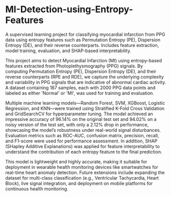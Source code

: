 # MI-Detection-using-Entropy-Features
A supervised learning project for classifying myocardial infarction from PPG data using entropy features such as Permutation Entropy (PE), Dispersion Entropy (DE), and their reverse counterparts. Includes feature extraction, model training, evaluation, and SHAP-based interpretability.

This project aims to detect Myocardial Infarction (MI) using entropy-based features extracted from Photoplethysmography (PPG) signals. By computing Permutation Entropy (PE), Dispersion Entropy (DE), and their reverse counterparts (RPE and RDE), we capture the underlying complexity and variability in PPG signals that are indicative of abnormal cardiac activity. A dataset containing 187 samples, each with 2000 PPG data points and labeled as either 'Normal' or 'MI', was used for training and evaluation.

Multiple machine learning models—Random Forest, SVM, XGBoost, Logistic Regression, and KNN—were trained using Stratified K-Fold Cross Validation and GridSearchCV for hyperparameter tuning. The model achieved an impressive accuracy of 96.14% on the original test set and 94.02% on a noisy version of the test set, with only a 2.12% drop in performance, showcasing the model’s robustness under real-world signal disturbances. Evaluation metrics such as ROC-AUC, confusion matrix, precision, recall, and F1-score were used for performance assessment. In addition, SHAP (SHapley Additive Explanations) was applied for feature interpretability to understand the contribution of each entropy feature to the final prediction.

This model is lightweight and highly accurate, making it suitable for deployment in wearable health monitoring devices like smartwatches for real-time heart anomaly detection. Future extensions include expanding the dataset for multi-class classification (e.g., Ventricular Tachycardia, Heart Block), live signal integration, and deployment on mobile platforms for continuous health monitoring.
